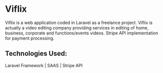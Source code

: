 # Viflix
Viflix is a web application coded in Laravel as a freelance project. Viflix is actually a video editing
company providing services in editing of home, business, corporate and functions/events videos. Stripe API implementation for payment
processing.
## Technologies Used:
Laravel Framework | SAAS | Stripe API 
